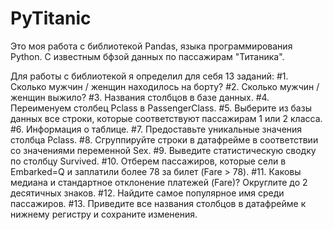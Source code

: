 # PyTitanic
Это моя работа с библиотекой Pandas, языка программирования Python. С известным бфзой данных по пассажирам "Титаника".

Для работы с библиотекой я определил для себя 13 заданий:
  #1. Сколько мужчин / женщин находилось на борту?
  #2. Сколько мужчин / женщин выжило?
  #3. Названия столбцов в базе данных.
  #4. Переименуем столбец Pclass в PassengerClass.
  #5. Выберите из базы данных все строки, которые соответствуют пассажирам 1 или 2 класса.
  #6. Информация о таблице.
  #7. Предоставьте уникальные значения столбца Pclass.
  #8. Сгруппируйте строки в датафрейме в соответствии со значениями переменной Sex.
  #9. Выведите статистическую сводку по столбцу Survived.
  #10. Отберем пассажиров, которые сели в Embarked=Q и заплатили более 78 за билет (Fare > 78).
  #11. Каковы медиана и стандартное отклонение платежей (Fare)? Округлите до 2 десятичных знаков.
  #12. Найдите самое популярное имя среди пассажиров.
  #13. Приведите все названия столбцов в датафрейме к нижнему регистру и сохраните изменения.
